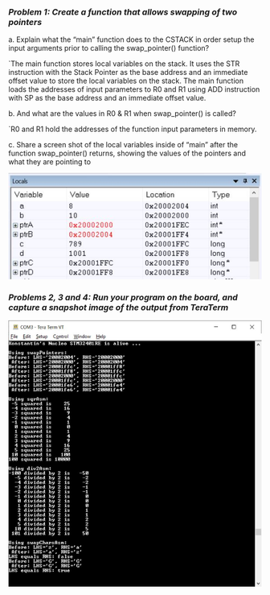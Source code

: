 ### <em>Problem 1: Create a function that allows swapping of two pointers</em> ###

a. Explain what the “main” function does to the CSTACK in order setup the input arguments prior to calling the swap_pointer() function?

   `The main function stores local variables on the stack. 
   It uses the STR instruction with the Stack Pointer as the base address and an immediate offset value to store the local variables on the stack. 
   The main function loads the addresses of input parameters to R0 and R1 using ADD instruction with SP as the base address and an immediate offset value.

b. And what are the values in R0 & R1 when swap_pointer() is called?

   `R0 and R1 hold the addresses of the function input parameters in memory.

c. Share a screen shot of the local variables inside of “main” after the function swap_pointer() returns, showing the values of the pointers and what they are pointing to

<a href="#"><img src="https://github.com/kosetin/embsys100/blob/assets/assignment05/assignment_05_1.JPG" /></a>


### <em>Problems 2, 3 and 4: Run your program on the board, and capture a snapshot image of the output from TeraTerm</em> ###

<a href="#"><img src="https://github.com/kosetin/embsys100/blob/assets/assignment05/assignment_05_2.JPG" /></a>